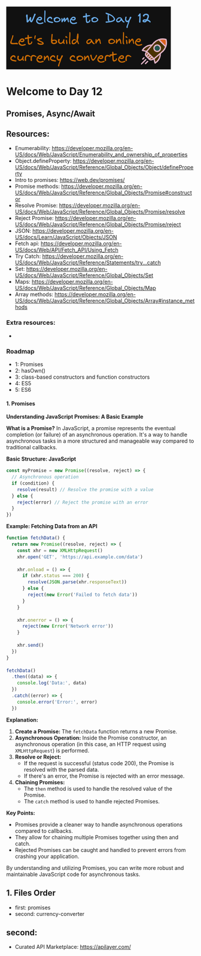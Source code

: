![image info](./welcome-day-12.png)

# Welcome to Day 12

## **Promises, Async/Await**

## Resources:

- Enumerability: https://developer.mozilla.org/en-US/docs/Web/JavaScript/Enumerability_and_ownership_of_properties
- Object.defineProperty: https://developer.mozilla.org/en-US/docs/Web/JavaScript/Reference/Global_Objects/Object/defineProperty
- Intro to promises: https://web.dev/promises/
- Promise methods: https://developer.mozilla.org/en-US/docs/Web/JavaScript/Reference/Global_Objects/Promise#constructor
- Resolve Promise: https://developer.mozilla.org/en-US/docs/Web/JavaScript/Reference/Global_Objects/Promise/resolve
- Reject Promise: https://developer.mozilla.org/en-US/docs/Web/JavaScript/Reference/Global_Objects/Promise/reject
- JSON: https://developer.mozilla.org/en-US/docs/Learn/JavaScript/Objects/JSON
- Fetch api: https://developer.mozilla.org/en-US/docs/Web/API/Fetch_API/Using_Fetch
- Try Catch: https://developer.mozilla.org/en-US/docs/Web/JavaScript/Reference/Statements/try...catch
- Set: https://developer.mozilla.org/en-US/docs/Web/JavaScript/Reference/Global_Objects/Set
- Maps: https://developer.mozilla.org/en-US/docs/Web/JavaScript/Reference/Global_Objects/Map
- Array methods: https://developer.mozilla.org/en-US/docs/Web/JavaScript/Reference/Global_Objects/Array#instance_methods

### Extra resources:

-

### Roadmap

- 1: Promises
- 2: hasOwn()
- 3: class-based constructors and function constructors
- 4: ES5
- 5: ES6

#### 1. Promises

**Understanding JavaScript Promises: A Basic Example**

**What is a Promise?**
In JavaScript, a promise represents the eventual completion (or failure) of an asynchronous operation. It's a way to handle asynchronous tasks in a more structured and manageable way compared to traditional callbacks.

**Basic Structure: JavaScript**

```javascript
const myPromise = new Promise((resolve, reject) => {
  // Asynchronous operation
  if (condition) {
    resolve(result) // Resolve the promise with a value
  } else {
    reject(error) // Reject the promise with an error
  }
})
```

**Example: Fetching Data from an API**

```javascript
function fetchData() {
  return new Promise((resolve, reject) => {
    const xhr = new XMLHttpRequest()
    xhr.open('GET', 'https://api.example.com/data')

    xhr.onload = () => {
      if (xhr.status === 200) {
        resolve(JSON.parse(xhr.responseText))
      } else {
        reject(new Error('Failed to fetch data'))
      }
    }

    xhr.onerror = () => {
      reject(new Error('Network error'))
    }

    xhr.send()
  })
}

fetchData()
  .then((data) => {
    console.log('Data:', data)
  })
  .catch((error) => {
    console.error('Error:', error)
  })
```

**Explanation:**

1. **Create a Promise:** The `fetchData` function returns a new Promise.
2. **Asynchronous Operation:** Inside the Promise constructor, an asynchronous operation (in this case, an HTTP request using `XMLHttpRequest`) is performed.
3. **Resolve or Reject:**
   - If the request is successful (status code 200), the Promise is resolved with the parsed data.
   - If there's an error, the Promise is rejected with an error message.
4. **Chaining Promises:**
   - The `then` method is used to handle the resolved value of the Promise.
   - The `catch` method is used to handle rejected Promises.

**Key Points:**

- Promises provide a cleaner way to handle asynchronous operations compared to callbacks.
- They allow for chaining multiple Promises together using then and catch.
- Rejected Promises can be caught and handled to prevent errors from crashing your application.

By understanding and utilizing Promises, you can write more robust and maintainable JavaScript code for asynchronous tasks.

## 1. Files Order

- first: promises
- second: currency-converter

## second:

- Curated API Marketplace: https://apilayer.com/
